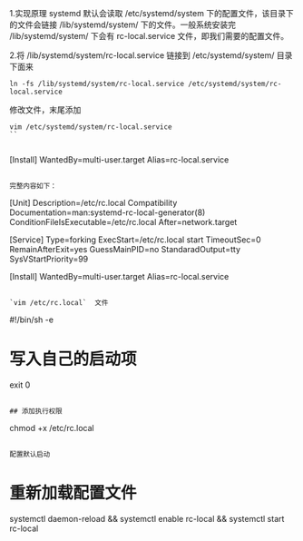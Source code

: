 1.实现原理
systemd 默认会读取 /etc/systemd/system 下的配置文件，该目录下的文件会链接 /lib/systemd/system/ 下的文件。一般系统安装完 /lib/systemd/system/ 下会有 rc-local.service 文件，即我们需要的配置文件。

2.将 /lib/systemd/system/rc-local.service 链接到 /etc/systemd/system/ 目录下面来

```
ln -fs /lib/systemd/system/rc-local.service /etc/systemd/system/rc-local.service
```


修改文件，末尾添加
```
vim /etc/systemd/system/rc-local.service
``


```
[Install]
WantedBy=multi-user.target
Alias=rc-local.service
```

完整内容如下：

```
[Unit]
Description=/etc/rc.local Compatibility
Documentation=man:systemd-rc-local-generator(8)
ConditionFileIsExecutable=/etc/rc.local
After=network.target

[Service]
Type=forking
ExecStart=/etc/rc.local start
TimeoutSec=0
RemainAfterExit=yes
GuessMainPID=no
StandaradOutput=tty
SysVStartPriority=99

[Install]
WantedBy=multi-user.target
Alias=rc-local.service
```

`vim /etc/rc.local`  文件 

```
#!/bin/sh -e

# 写入自己的启动项

exit 0
```

## 添加执行权限
```
chmod +x /etc/rc.local
```

配置默认启动
```
# 重新加载配置文件
systemctl daemon-reload && systemctl enable rc-local && systemctl start rc-local
```